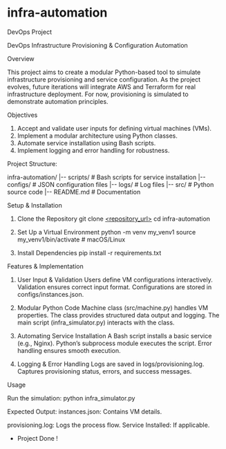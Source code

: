 # infra-automation
DevOps Project


DevOps Infrastructure Provisioning & Configuration Automation

Overview

This project aims to create a modular Python-based tool to simulate infrastructure provisioning and service configuration. As the project evolves, future iterations will integrate AWS and Terraform for real infrastructure deployment. For now, provisioning is simulated to demonstrate automation principles.

Objectives

1. Accept and validate user inputs for defining virtual machines (VMs).
2. Implement a modular architecture using Python classes.
3. Automate service installation using Bash scripts.
4. Implement logging and error handling for robustness.

Project Structure:

infra-automation/
|-- scripts/      # Bash scripts for service installation
|-- configs/      # JSON configuration files
|-- logs/         # Log files
|-- src/          # Python source code
|-- README.md     # Documentation



Setup & Installation

1. Clone the Repository
git clone [<repository_url>](https://github.com/Philiprime97/infra-automation.git)
cd infra-automation

2. Set Up a Virtual Environment
python -m venv my_venv1
source my_venv1/bin/activate  # macOS/Linux

3. Install Dependencies
pip install -r requirements.txt




Features & Implementation

1. User Input & Validation
Users define VM configurations interactively.
Validation ensures correct input format.
Configurations are stored in configs/instances.json.

2. Modular Python Code
Machine class (src/machine.py) handles VM properties.
The class provides structured data output and logging.
The main script (infra_simulator.py) interacts with the class.

3. Automating Service Installation
A Bash script installs a basic service (e.g., Nginx).
Python’s subprocess module executes the script.
Error handling ensures smooth execution.

4. Logging & Error Handling
Logs are saved in logs/provisioning.log.
Captures provisioning status, errors, and success messages.



Usage

Run the simulation:
python infra_simulator.py

Expected Output:
instances.json: Contains VM details.

provisioning.log: Logs the process flow.
Service Installed: If applicable.


- Project Done !
